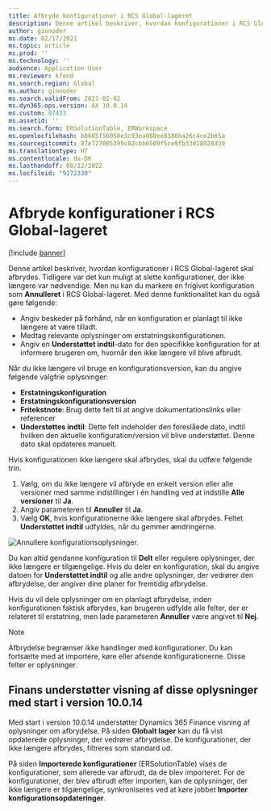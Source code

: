 ```yaml
---
title: Afbryde konfigurationer i RCS Global-lageret
description: Denne artikel beskriver, hvordan konfigurationer i RCS Global-lageret skal afbrydes.
author: gionoder
ms.date: 02/17/2021
ms.topic: article
ms.prod: ''
ms.technology: ''
audience: Application User
ms.reviewer: kfend
ms.search.region: Global
ms.author: gionoder
ms.search.validFrom: 2021-02-02
ms.dyn365.ops.version: AX 10.0.14
ms.custom: 97423
ms.assetid: ''
ms.search.form: ERSolutionTable, ERWorkspace
ms.openlocfilehash: b0605f56058e3c93ea088ee8386ba26c4ce2b65a
ms.sourcegitcommit: 87e727005399c82cbb6509f5ce9fb33d18928d30
ms.translationtype: HT
ms.contentlocale: da-DK
ms.lasthandoff: 08/12/2022
ms.locfileid: "9272330"
---
```

# <a name="discontinue-configurations-in-the-rcs-global-repository"></a>Afbryde konfigurationer i RCS Global-lageret

[!include [banner](../includes/banner.md)]

Denne artikel beskriver, hvordan konfigurationer i RCS Global-lageret skal afbrydes. Tidligere var det kun muligt at slette konfigurationer, der ikke længere var nødvendige. Men nu kan du markere en frigivet konfiguration som **Annulleret** i RCS Global-lageret. Med denne funktionalitet kan du også gøre følgende: 
 
 - Angiv beskeder på forhånd, når en konfiguration er planlagt til ikke længere at være tilladt.
 - Medtag relevante oplysninger om erstatningskonfigurationen.
 - Angiv en **Understøttet indtil**-dato for den specifikke konfiguration for at informere brugeren om, hvornår den ikke længere vil blive afbrudt.

Når du ikke længere vil bruge en konfigurationsversion, kan du angive følgende valgfrie oplysninger:

  - **Erstatningskonfiguration**
  - **Erstatningskonfigurationsversion**
  - **Fritekstnote**: Brug dette felt til at angive dokumentationslinks eller referencer
  - **Understøttes indtil**: Dette felt indeholder den foreslåede dato, indtil hvilken den aktuelle konfiguration/version vil blive understøttet. Denne dato skal opdateres manuelt.
  
Hvis konfigurationen ikke længere skal afbrydes, skal du udføre følgende trin. 

1. Vælg, om du ikke længere vil afbryde en enkelt version eller alle versioner med samme indstillinger i én handling ved at indstille **Alle versioner** til **Ja**. 
2. Angiv parameteren til **Annuller** til **Ja**.
3. Vælg **OK**, hvis konfigurationerne ikke længere skal afbrydes. Feltet **Understøttet indtil** udfyldes, når du gemmer ændringerne.

![Annullere konfigurationsoplysninger.](media/Discontinue-details-2.png)
  
Du kan altid gendanne konfiguration til **Delt** eller regulere oplysninger, der ikke længere er tilgængelige. Hvis du deler en konfiguration, skal du angive datoen for **Understøttet indtil** og alle andre oplysninger, der vedrører den afbrydelse, der angiver dine planer for fremtidig afbrydelse.

Hvis du vil dele oplysninger om en planlagt afbrydelse, inden konfigurationen faktisk afbrydes, kan brugeren udfylde alle felter, der er relateret til erstatning, men lade parameteren **Annuller** være angivet til **Nej**.

> [!NOTE]
> Afbrydelse begrænser ikke handlinger med konfigurationer. Du kan fortsætte med at importere, køre eller afsende konfigurationerne. Disse felter er oplysninger.

## <a name="finance-supports-displaying-this-information-starting-in-version-10014"></a>Finans understøtter visning af disse oplysninger med start i version 10.0.14

Med start i version 10.0.14 understøtter Dynamics 365 Finance visning af oplysninger om afbrydelse. På siden **Globalt lager** kan du få vist opdaterede oplysninger, der vedrører afbrydelse. De konfigurationer, der ikke længere afbrydes, filtreres som standard ud.
  
På siden **Importerede konfigurationer** (ERSolutionTable) vises de konfigurationer, som allerede var afbrudt, da de blev importeret. For de konfigurationer, der blev afbrudt efter importen, kan de oplysninger, der ikke længere er tilgængelige, synkroniseres ved at køre jobbet **Importer konfigurationsopdateringer**.


